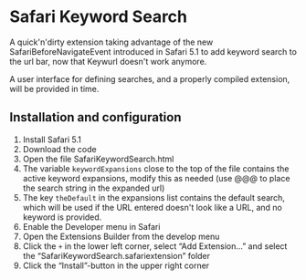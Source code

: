 Safari Keyword Search
=====================

A quick'n'dirty extension taking advantage of the new SafariBeforeNavigateEvent introduced in Safari 5.1 to add keyword search to the url bar, now that Keywurl doesn't work anymore.

A user interface for defining searches, and a properly compiled extension, will be provided in time.

Installation and configuration
------------------------------

1. Install Safari 5.1
2. Download the code
3. Open the file SafariKeywordSearch.html
4. The variable `keywordExpansions` close to the top of the file contains the active keyword expansions, modify this as needed (use @@@ to place the search string in the expanded url)
5. The key `theDefault` in the expansions list contains the default search, which will be used if the URL entered doesn't look like a URL, and no keyword is provided.
6. Enable the Developer menu in Safari
7. Open the Extensions Builder from the develop menu
8. Click the `+` in the lower left corner, select “Add Extension...” and select the “SafariKeywordSearch.safariextension” folder
9. Click the “Install”-button in the upper right corner